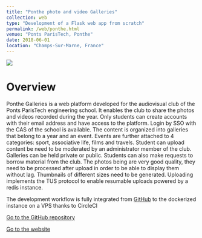 ```yaml
---
title: "Ponthe photo and video Galleries"
collection: web
type: "Development of a Flask web app from scratch"
permalink: /web/ponthe.html
venue: "Ponts ParisTech, Ponthe"
date: 2018-06-01
location: "Champs-Sur-Marne, France"
---
```


<img src="/images/ponthe_galeries.png"/>

Overview
======
Ponthe Galleries is a web platform developed for the audiovisual club of the Ponts ParisTech engineering school. It enables the club to share the photos and videos recorded during the year. Only students can create accounts with their email address and have access to the platform. Login by SSO with the CAS of the school is available. The content is organized into galleries that belong to a year and an event. Events are further attached to 4 categories: sport, associative life, films and travels. Student can upload content be need to be moderated by an administrator member of the club. Galleries can be held private or public.
Students can also make requests to borrow material from the club.
The photos being are very good quality, they need to be processed after upload in order to be able to display them without lag.
Thumbnails of different sizes need to be generated.
Uploading implements the TUS protocol to enable resumable uploads powered by a redis instance.

The development workflow is fully integrated from [GitHub](https://github.com/ENPC-Ponthe) to the dockerized instance on a VPS thanks to CircleCI

[Go to the GitHub repository](https://github.com/KIClubinfo/ENPC-Ponthe)

[Go to the website](https://ponthe.enpc.org)
